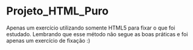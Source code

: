 # Projeto_HTML_Puro
Apenas um exercício utilizando somente HTML5 para fixar o que foi estudado. Lembrando que esse método não segue as boas práticas e foi apenas um exercício de fixação :)
